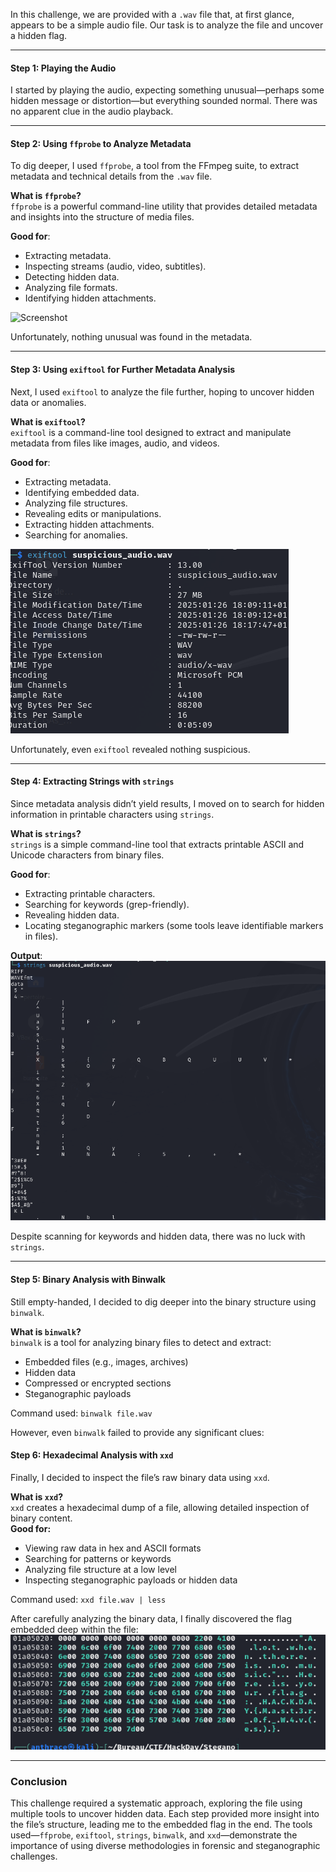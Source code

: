 In this challenge, we are provided with a `.wav` file that, at first glance, appears to be a simple audio file. Our task is to analyze the file and uncover a hidden flag.

---

#### **Step 1: Playing the Audio**

I started by playing the audio, expecting something unusual—perhaps some hidden message or distortion—but everything sounded normal. There was no apparent clue in the audio playback.

---

#### **Step 2: Using `ffprobe` to Analyze Metadata**

To dig deeper, I used `ffprobe`, a tool from the FFmpeg suite, to extract metadata and technical details from the `.wav` file.

**What is `ffprobe`?**  
`ffprobe` is a powerful command-line utility that provides detailed metadata and insights into the structure of media files.

**Good for**:

- Extracting metadata.
- Inspecting streams (audio, video, subtitles).
- Detecting hidden data.
- Analyzing file formats.
- Identifying hidden attachments.

![Screenshot](images/ffprob_screen.png)

Unfortunately, nothing unusual was found in the metadata.

---

#### **Step 3: Using `exiftool` for Further Metadata Analysis**

Next, I used `exiftool` to analyze the file further, hoping to uncover hidden data or anomalies.

**What is `exiftool`?**  
`exiftool` is a command-line tool designed to extract and manipulate metadata from files like images, audio, and videos.

**Good for**:

- Extracting metadata.
- Identifying embedded data.
- Analyzing file structures.
- Revealing edits or manipulations.
- Extracting hidden attachments.
- Searching for anomalies.

![Screenshot](images/exiftool_screen.png)

Unfortunately, even `exiftool` revealed nothing suspicious.

---
#### **Step 4: Extracting Strings with `strings`**

Since metadata analysis didn’t yield results, I moved on to search for hidden information in printable characters using `strings`.

**What is `strings`?**  
`strings` is a simple command-line tool that extracts printable ASCII and Unicode characters from binary files.

**Good for**:

- Extracting printable characters.
- Searching for keywords (grep-friendly).
- Revealing hidden data.
- Locating steganographic markers (some tools leave identifiable markers in files).


**Output**: 
![Screenshot](images/strings_screen.png)

Despite scanning for keywords and hidden data, there was no luck with `strings`.

---
#### Step 5: Binary Analysis with Binwalk

Still empty-handed, I decided to dig deeper into the binary structure using `binwalk`.

**What is `binwalk`?**  
`binwalk` is a tool for analyzing binary files to detect and extract:

- Embedded files (e.g., images, archives)
- Hidden data
- Compressed or encrypted sections
- Steganographic payloads

Command used:
`binwalk file.wav`

However, even `binwalk` failed to provide any significant clues:  

#### Step 6: Hexadecimal Analysis with `xxd`

Finally, I decided to inspect the file’s raw binary data using `xxd`.

**What is `xxd`?**  
`xxd` creates a hexadecimal dump of a file, allowing detailed inspection of binary content.  
**Good for:**

- Viewing raw data in hex and ASCII formats
- Searching for patterns or keywords
- Analyzing file structure at a low level
- Inspecting steganographic payloads or hidden data

Command used:
`xxd file.wav | less`

After carefully analyzing the binary data, I finally discovered the flag embedded deep within the file:  
![Screenshot](images/xxd_screen.png)

---

### Conclusion

This challenge required a systematic approach, exploring the file using multiple tools to uncover hidden data. Each step provided more insight into the file’s structure, leading me to the embedded flag in the end. The tools used—`ffprobe`, `exiftool`, `strings`, `binwalk`, and `xxd`—demonstrate the importance of using diverse methodologies in forensic and steganographic challenges.